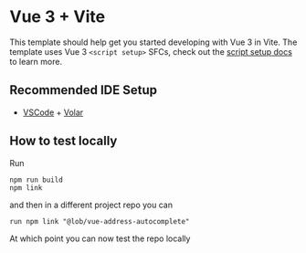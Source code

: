 # Vue 3 + Vite

This template should help get you started developing with Vue 3 in Vite. The template uses Vue 3 `<script setup>` SFCs, check out the [script setup docs](https://v3.vuejs.org/api/sfc-script-setup.html#sfc-script-setup) to learn more.

## Recommended IDE Setup

- [VSCode](https://code.visualstudio.com/) + [Volar](https://marketplace.visualstudio.com/items?itemName=johnsoncodehk.volar)


## How to test locally

Run 
```
npm run build
npm link
```

and then in a different project repo you can
``` 
run npm link "@lob/vue-address-autocomplete"
```

At which point you can now test the repo locally 
